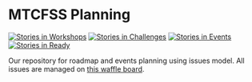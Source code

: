 MTCFSS Planning
===
[![Stories in Workshops](https://badge.waffle.io/mtcfss/roadmap.svg?label=training-proposal&title=Workshops)](http://waffle.io/mtcfss/roadmap)
[![Stories in Challenges](https://badge.waffle.io/mtcfss/roadmap.svg?label=challenges-proposal&title=Challenges)](http://waffle.io/mtcfss/roadmap)
[![Stories in Events](https://badge.waffle.io/mtcfss/roadmap.svg?label=events-proposal&title=Events)](http://waffle.io/mtcfss/roadmap)
[![Stories in Ready](https://badge.waffle.io/mtcfss/roadmap.svg?label=ready&title=Ready)](http://waffle.io/mtcfss/roadmap)

Our repository for roadmap and events planning using issues model.
All issues are managed on [this waffle board](https://waffle.io/mtcfss/roadmap).
